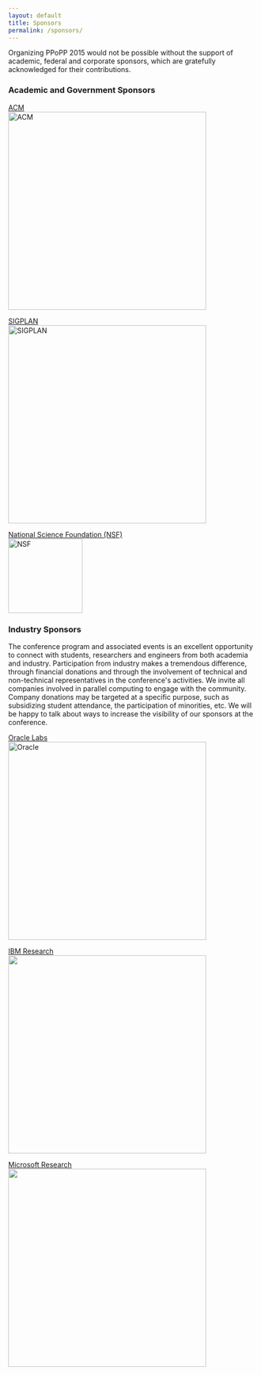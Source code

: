 ```yaml
---
layout: default
title: Sponsors 
permalink: /sponsors/
---
```


Organizing PPoPP 2015 would not be possible without the support of academic,
federal and corporate sponsors, which are gratefully acknowledged for their
contributions.

### Academic and Government Sponsors

[ACM](http://www.acm.org)  
<a href="//www.acm.org"><img src="../images/acm_logo.gif" alt="ACM" style="width: 400px;"/></a>

[SIGPLAN](http://www.sigplan.org)  
<a href="//www.sigplan.org/"><img src="../images/sigplan.png" alt="SIGPLAN" style="width: 400px;"/></a>

[National Science Foundation (NSF)](http://www.nsf.gov/)  
<a href="//www.nsf.gov/"><img src="../images/nsf1.gif" alt="NSF" style="width: 150px;"/></a>

### Industry Sponsors

The conference program and associated events is an excellent opportunity
to connect with students, researchers and engineers from both academia
and industry. Participation from industry makes a tremendous difference,
through financial donations and through the involvement of technical and
non-technical representatives in the conference's activities. We invite
all companies involved in parallel computing to engage with the
community. Company donations may be targeted at a specific purpose, such
as subsidizing student attendance, the participation of minorities, etc.
We will be happy to talk about ways to increase the visibility of our
sponsors at the conference.

[Oracle Labs](http://www.oracle.com)  
<a href="//www.oracle.com/"><img src="../images/oracle_logo.bmp" alt="Oracle" style="width: 400px;"/></a>

[IBM Research](http://www.research.ibm.com/)  
<a href="http://www.research.ibm.com/"><img src="../images/IBMResearch.jpg" style="width: 400px;"></a>

[Microsoft Research](http://research.microsoft.com/)  
<a href="http://research.microsoft.com/"><img src="../images/microsoft_logo.jpg" style="width: 400px;"></a>

